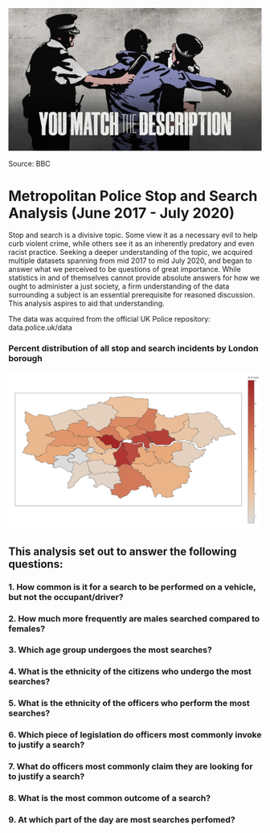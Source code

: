 ![header](./images/header.png)

Source: BBC 

# Metropolitan Police Stop and Search Analysis (June 2017 - July 2020)

Stop and search is a divisive topic. Some view it as a necessary evil to help curb violent crime, while others see it as an inherently predatory and even racist practice. Seeking a deeper understanding of the topic, we acquired multiple datasets spanning from mid 2017 to mid July 2020, and began to answer what we perceived to be questions of great importance. While statistics in and of themselves cannot provide absolute answers for how we ought to administer a just society, a firm understanding of the data surrounding a subject is an essential prerequisite for reasoned discussion. This analysis aspires to aid that understanding.

The data was acquired from the official UK Police repository: data.police.uk/data

### Percent distribution of all stop and search incidents by London borough
![header](./images/london2.png)

## This analysis set out to answer the following questions: 

### 1. How common is it for a search to be performed on a vehicle, but not the occupant/driver? 

### 2. How much more frequently are males searched compared to females?

### 3. Which age group undergoes the most searches?

### 4. What is the ethnicity of the citizens who undergo the most searches?

### 5. What is the ethnicity of the officers who perform the most searches? 

### 6. Which piece of legislation do officers most commonly invoke to justify a search? 

### 7. What do officers most commonly claim they are looking for to justify a search? 

### 8. What is the most common outcome of a search?

### 9. At which part of the day are most searches perfomed? 
